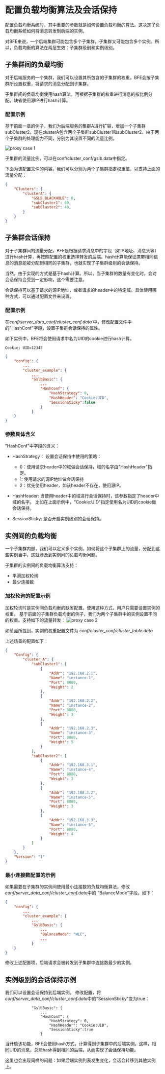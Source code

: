# 配置负载均衡算法及会话保持
配置负载均衡系统时，其中重要的参数就是如何设置负载均衡的算法。这决定了负载均衡系统如何将消息转发到后端的实例。

对BFE来说，一个后端集群可能包含多个子集群，子集群又可能包含多个实例。所以，负载均衡的算法在两层生效：子集群级别和实例级别。

## 子集群间的负载均衡

对于后端服务的一个集群，我们可以设置其所包含的子集群的权重。BFE会按子集群所设置权重，将请求的消息分配到子集群。

子集群间的负载均衡使用hash算法，再根据子集群的权重进行消息的按比例分配。缺省使用源IP进行hash计算。

### 配置示例
基于前面一章的例子，我们为后端服务的集群A进行扩容，增加一个子集群subCluster2，现在clusterA包含两个子集群subCluster1和subCluster2。由于两个子集群的处理能力不同，分别为其设置不同的流量比例。

![proxy case 1](./img/proxy_case_1.png)

子集群的流量比例，可以在conf/cluster_conf/gslb.data中指定。

下面为该配置文件的内容。我们可以分别为两个子集群指定权重值，以支持上面的流量分配：

```json
{
    "Clusters": {
        "clusterA": {
            "GSLB_BLACKHOLE": 0,
            "subCluster1": 60,
            "subCluster2": 40,
        }
    }
}
```

## 子集群会话保持

对于子集群间的流量分配，BFE是根据请求消息中的字段（如IP地址、消息头等）进行hash计算，再按照配置的权重选择转发的后端。hash计算能保证携带相同信息的消息能被分配到相同的子集群，也就实现了子集群级别的会话保持。

当然，由于实现的方式是基于hash计算。所以，当子集群的数量有变化时，会对会话保持会受到一定影响，这个需要注意。

会话保持可以基于请求的源IP地址，或者请求的header中的特定域。具体使用哪种方式，可以通过配置文件来设置。

### 配置示例

在*conf/server_data_conf/cluster_conf.data*˙中，修改配置文件中的\"HashConf\"字段，设置子集群会话保持的属性。

如下实例中，BFE将会使用请求中名为UID的cookie进行hash计算。

```
Cookie: UID=12345
```


```json
{
    "config": {
        ...
        "cluster_example": {
            ...
            "GslbBasic": {
                ...
                "HashConf": {
                    "HashStrategy": 0,
                    "HashHeader": "Cookie:UID",
                    "SessionSticky":false    
                }
            }
    }
}
```
### 参数具体含义

\"HashConf\"中字段的含义：

* HashStrategy： 设置会话保持中使用的策略：
    * 0：使用请求header中的域做会话保持，域的名字由\"HashHeader\"指定。
    * 1: 使用请求的源IP地址做会话保持
    * 2：优先使用header，如该header不存在，使用源IP。

* HashHeader: 当使用header中的域进行会话保持时，该参数指定了header中域的名字。 比如在上面示例中，"Cookie:UID"指定使用名为UID的cookie做会话保持。

* SessionSticky: 是否开启实例级别的会话保持。

## 实例间的负载均衡

一个子集群内部，我们可以定义多个实例。如何将这个子集群上的流量，分配到这些实例当中，这就涉及到实例间的负载均衡问题。

子集群的实例间的负载均衡算法支持：
* 平滑加权轮询
* 最少连接数

### 加权轮询的配置示例

加权轮询时是实例间负载均衡的缺省配置。使用这种方式，用户只需要设置实例的权重。
基于前面的子集群负载均衡的例子，我们为两个子集群中的实例设置不同的权重。支持如下的流量转发：
![proxy case 2](./img/proxy_case_2.png)

如前面所提到，实例的权重配置文件为 *conf/cluster_conf/cluster_table.data*

上述场景的配置如下：


```json
{
    "Config": {
        "cluster_A": {
            "subCluster1": [
                {
                    "Addr": "192.168.2.1",
                    "Name": "instance-1",
                    "Port": 8080,
                    "Weight": 2
                },
                {
                    "Addr": "192.168.2.2",
                    "Name": "instance-2",
                    "Port": 8080,
                    "Weight": 3
                },
                {
                    "Addr": "192.168.2.3",
                    "Name": "instance-3",
                    "Port": 8080,
                    "Weight": 5
                }
            ],
            "subCluster2": [
                {
                    "Addr": "192.168.3.1",
                    "Name": "instance-4",
                    "Port": 8080,
                    "Weight": 3
                },
                {
                    "Addr": "192.168.3.2",
                    "Name": "instance-5",
                    "Port": 8080,
                    "Weight": 3
                },
                {
                    "Addr": "192.168.3.3",
                    "Name": "instance-5",
                    "Port": 8080,
                    "Weight": 4
                }
            ]            
        }
    }, 
    "Version": "1"
}
```

### 最小连接数配置的示例

如果需要在子集群的实例间使用最小连接数的负载均衡算法，修改*conf/server_data_conf/cluster_conf.data*中的 \"BalanceMode\"字段，如下：

```json
{
    "config": {
        ...
        "cluster_example": {
            ...
            "GslbBasic": {
                ...
                "BalanceMode": "WLC",
                ...
            }
    }
}
```

修改上述配置项，后端请求会被转发到子集群中连接数最少的实例。


## 实例级别的会话保持示例

我们可以设置会话保持到后端实例。
修改配置，将*conf/server_data_conf/cluster_conf.data*中的\"SessionSticky\"变为true：
```
            "GslbBasic": {
                ...
                "HashConf": {
                    "HashStrategy": 0,
                    "HashHeader": "Cookie:UID",
                    "SessionSticky":true    
                }

```
当开启该功能，BFE会使用hash方式，计算得到子集群中的后端实例。这样，相同UID的消息，总能hash得到相同的后端，从而实现了会话保持功能。

这里也会出现同样的问题：如果后端实例列表发生变化，会话会转移到其他实例上。
